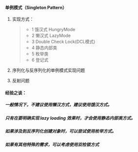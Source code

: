 #### 单例模式（Singleton Pattern）
1. 实现方式：
    > * 1 饿汉式 HungryMode
    > * 2 懒汉式 LazyMode
    > * 3 Double Check Lock(DCL模式)
    > * 4 静态内部类
    > * 5 枚举类
    > * 6 登记式
    
2. 序列化与反序列化的单例模式实现问题
    
3. 反射问题
    
#### 经验之谈：
##### 一般情况下，不建议使用懒汉方式，建议使用饿汉方式。
##### 只有在要明确实现 lazy loading 效果时，才会使用静态内部类方式。
##### 如果涉及到反序列化创建对象时，可以尝试使用枚举方式。
##### 如果有其他特殊的需求，可以考虑使用双检锁方式